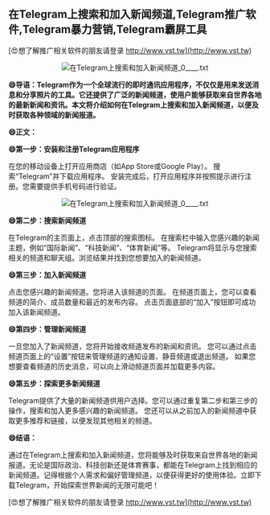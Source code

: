 ## **在Telegram上搜索和加入新闻频道,Telegram推广软件,Telegram暴力营销,Telegram霸屏工具**

[😍想了解推广相关软件的朋友请登录 http://www.vst.tw](http://www.vst.tw)

 <center><img src="https://vst.tw/MP4/tuiguang/png/1.png" alt="在Telegram上搜索和加入新闻频道_0____.txt"></center>

**😄导语：Telegram作为一个全球流行的即时通讯应用程序，不仅仅是用来发送消息和分享照片的工具。它还提供了广泛的新闻频道，使用户能够获取来自世界各地的最新新闻和资讯。本文将介绍如何在Telegram上搜索和加入新闻频道，以便及时获取各种领域的新闻报道。**

**😄正文：**

**😄第一步：安装和注册Telegram应用程序**

在您的移动设备上打开应用商店（如App Store或Google Play）。
搜索“Telegram”并下载应用程序。
安装完成后，打开应用程序并按照提示进行注册。您需要提供手机号码进行验证。

 <center><img src="https://vst.tw/MP4/tuiguang/png/1.png" alt="在Telegram上搜索和加入新闻频道_0____.txt"></center>

**😄第二步：搜索新闻频道**

在Telegram的主页面上，点击顶部的搜索图标。
在搜索栏中输入您感兴趣的新闻主题，例如“国际新闻”、“科技新闻”、“体育新闻”等。
Telegram将显示与您搜索相关的频道和聊天组。浏览结果并找到您想要加入的新闻频道。

**😄第三步：加入新闻频道**

点击您感兴趣的新闻频道。您将进入该频道的页面。
在频道页面上，您可以查看频道的简介、成员数量和最近的发布内容。
点击页面底部的“加入”按钮即可成功加入该新闻频道。

**😄第四步：管理新闻频道**

一旦您加入了新闻频道，您将开始接收频道发布的新闻和资讯。
您可以通过点击频道页面上的“设置”按钮来管理频道的通知设置、静音频道或退出频道。
如果您想要查看频道的历史消息，可以向上滑动频道页面并加载更多内容。

**😄第五步：探索更多新闻频道**

Telegram提供了大量的新闻频道供用户选择。您可以通过重复第二步和第三步的操作，搜索和加入更多感兴趣的新闻频道。
您还可以从之前加入的新闻频道中获取更多推荐和链接，以便发现其他相关的频道。

**😄结语：**

通过在Telegram上搜索和加入新闻频道，您将能够及时获取来自世界各地的新闻报道。无论是国际政治、科技创新还是体育赛事，都能在Telegram上找到相应的新闻频道。记得根据个人需求和偏好管理频道，以便获得更好的使用体验。立即下载Telegram，开始探索世界新闻的无限可能吧！

[😍想了解推广相关软件的朋友请登录 http://www.vst.tw](http://www.vst.tw)



